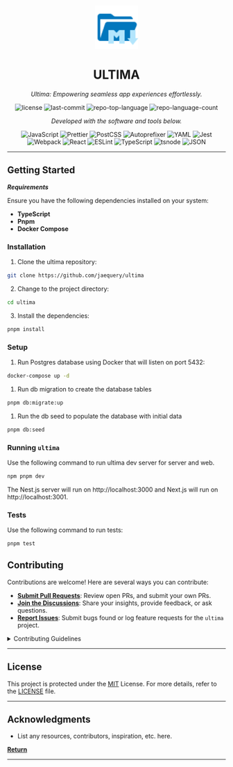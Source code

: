 <p align="center">
  <img src="https://raw.githubusercontent.com/PKief/vscode-material-icon-theme/ec559a9f6bfd399b82bb44393651661b08aaf7ba/icons/folder-markdown-open.svg" width="100" />
</p>
<p align="center">
    <h1 align="center">ULTIMA</h1>
</p>
<p align="center">
    <em>Ultima: Empowering seamless app experiences effortlessly.</em>
</p>
<p align="center">
	<img src="https://img.shields.io/github/license/jaequery/ultima?style=flat&color=0080ff" alt="license">
	<img src="https://img.shields.io/github/last-commit/jaequery/ultima?style=flat&logo=git&logoColor=white&color=0080ff" alt="last-commit">
	<img src="https://img.shields.io/github/languages/top/jaequery/ultima?style=flat&color=0080ff" alt="repo-top-language">
	<img src="https://img.shields.io/github/languages/count/jaequery/ultima?style=flat&color=0080ff" alt="repo-language-count">
<p>
<p align="center">
		<em>Developed with the software and tools below.</em>
</p>
<p align="center">
	<img src="https://img.shields.io/badge/JavaScript-F7DF1E.svg?style=flat&logo=JavaScript&logoColor=black" alt="JavaScript">
	<img src="https://img.shields.io/badge/Prettier-F7B93E.svg?style=flat&logo=Prettier&logoColor=black" alt="Prettier">
	<img src="https://img.shields.io/badge/PostCSS-DD3A0A.svg?style=flat&logo=PostCSS&logoColor=white" alt="PostCSS">
	<img src="https://img.shields.io/badge/Autoprefixer-DD3735.svg?style=flat&logo=Autoprefixer&logoColor=white" alt="Autoprefixer">
	<img src="https://img.shields.io/badge/YAML-CB171E.svg?style=flat&logo=YAML&logoColor=white" alt="YAML">
	<img src="https://img.shields.io/badge/Jest-C21325.svg?style=flat&logo=Jest&logoColor=white" alt="Jest">
	<br>
	<img src="https://img.shields.io/badge/Webpack-8DD6F9.svg?style=flat&logo=Webpack&logoColor=black" alt="Webpack">
	<img src="https://img.shields.io/badge/React-61DAFB.svg?style=flat&logo=React&logoColor=black" alt="React">
	<img src="https://img.shields.io/badge/ESLint-4B32C3.svg?style=flat&logo=ESLint&logoColor=white" alt="ESLint">
	<img src="https://img.shields.io/badge/TypeScript-3178C6.svg?style=flat&logo=TypeScript&logoColor=white" alt="TypeScript">
	<img src="https://img.shields.io/badge/tsnode-3178C6.svg?style=flat&logo=ts-node&logoColor=white" alt="tsnode">
	<img src="https://img.shields.io/badge/JSON-000000.svg?style=flat&logo=JSON&logoColor=white" alt="JSON">
</p>
<hr>

##  Getting Started

***Requirements***

Ensure you have the following dependencies installed on your system:

* **TypeScript**
* **Pnpm**
* **Docker Compose**

###  Installation

1. Clone the ultima repository:

```sh
git clone https://github.com/jaequery/ultima
```

2. Change to the project directory:

```sh
cd ultima
```

3. Install the dependencies:

```sh
pnpm install
```

###  Setup

1. Run Postgres database using Docker that will listen on port 5432:

```sh
docker-compose up -d
```

1. Run db migration to create the database tables

```sh
pnpm db:migrate:up
```

1. Run the db seed to populate the database with initial data

```sh
pnpm db:seed
```

###  Running `ultima`

Use the following command to run ultima dev server for server and web.

```sh
npm pnpm dev
```

The Nest.js server will run on http://localhost:3000 and Next.js will run on http://localhost:3001.


###  Tests

Use the following command to run tests:

```sh
pnpm test
```

##  Contributing

Contributions are welcome! Here are several ways you can contribute:

- **[Submit Pull Requests](https://github.com/jaequery/ultima/blob/main/CONTRIBUTING.md)**: Review open PRs, and submit your own PRs.
- **[Join the Discussions](https://github.com/jaequery/ultima/discussions)**: Share your insights, provide feedback, or ask questions.
- **[Report Issues](https://github.com/jaequery/ultima/issues)**: Submit bugs found or log feature requests for the `ultima` project.

<details closed>
    <summary>Contributing Guidelines</summary>

1. **Fork the Repository**: Start by forking the project repository to your github account.
2. **Clone Locally**: Clone the forked repository to your local machine using a git client.
   ```sh
   git clone https://github.com/jaequery/ultima
   ```
3. **Create a New Branch**: Always work on a new branch, giving it a descriptive name.
   ```sh
   git checkout -b new-feature-x
   ```
4. **Make Your Changes**: Develop and test your changes locally.
5. **Commit Your Changes**: Commit with a clear message describing your updates.
   ```sh
   git commit -m 'Implemented new feature x.'
   ```
6. **Push to GitHub**: Push the changes to your forked repository.
   ```sh
   git push origin new-feature-x
   ```
7. **Submit a Pull Request**: Create a PR against the original project repository. Clearly describe the changes and their motivations.

Once your PR is reviewed and approved, it will be merged into the main branch.

</details>

---

##  License

This project is protected under the [MIT](https://choosealicense.com/licenses) License. For more details, refer to the [LICENSE](https://choosealicense.com/licenses/) file.

---

##  Acknowledgments

- List any resources, contributors, inspiration, etc. here.

[**Return**](#-quick-links)

---
